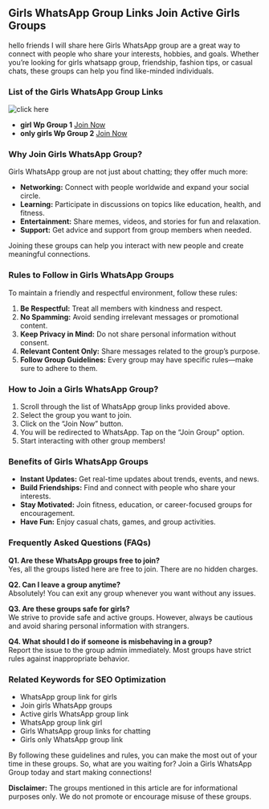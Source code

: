 ## Girls WhatsApp Group Links Join Active Girls Groups

hello friends I will share here Girls WhatsApp group are a great way to connect with people who share your interests, hobbies, and goals. Whether you’re looking for girls whatsapp group, friendship, fashion tips, or casual chats, these groups can help you find like-minded individuals.


### List of the Girls WhatsApp Group Links

![click here](https://camo.githubusercontent.com/8effc960766b04edc5e37512a6af85c8074b0a845b3b18302ac77ca9c975e1d0/68747470733a2f2f6d656469612e74656e6f722e636f6d2f7157574b2d4f38334a355941414141692f636c69636b2d686572652e676966)
- **girl Wp Group 1** [Join Now](https://tazagame.site/)
- **only girls Wp Group 2** [Join Now](https://tazagame.site/)


### Why Join Girls WhatsApp Group?


Girls WhatsApp group are not just about chatting; they offer much more:

- **Networking:** Connect with people worldwide and expand your social circle.
- **Learning:** Participate in discussions on topics like education, health, and fitness.
- **Entertainment:** Share memes, videos, and stories for fun and relaxation.
- **Support:** Get advice and support from group members when needed.

Joining these groups can help you interact with new people and create meaningful connections.


### Rules to Follow in Girls WhatsApp Groups

To maintain a friendly and respectful environment, follow these rules:

1. **Be Respectful:** Treat all members with kindness and respect.
2. **No Spamming:** Avoid sending irrelevant messages or promotional content.
3. **Keep Privacy in Mind:** Do not share personal information without consent.
4. **Relevant Content Only:** Share messages related to the group’s purpose.
5. **Follow Group Guidelines:** Every group may have specific rules—make sure to adhere to them.


### How to Join a Girls WhatsApp Group?

1. Scroll through the list of WhatsApp group links provided above.
2. Select the group you want to join.
3. Click on the “Join Now” button.
4. You will be redirected to WhatsApp. Tap on the “Join Group” option.
5. Start interacting with other group members!


### Benefits of Girls WhatsApp Groups

- **Instant Updates:** Get real-time updates about trends, events, and news.
- **Build Friendships:** Find and connect with people who share your interests.
- **Stay Motivated:** Join fitness, education, or career-focused groups for encouragement.
- **Have Fun:** Enjoy casual chats, games, and group activities.


### Frequently Asked Questions (FAQs)

**Q1. Are these WhatsApp groups free to join?**  
Yes, all the groups listed here are free to join. There are no hidden charges.

**Q2. Can I leave a group anytime?**  
Absolutely! You can exit any group whenever you want without any issues.

**Q3. Are these groups safe for girls?**  
We strive to provide safe and active groups. However, always be cautious and avoid sharing personal information with strangers.

**Q4. What should I do if someone is misbehaving in a group?**  
Report the issue to the group admin immediately. Most groups have strict rules against inappropriate behavior.


### Related Keywords for SEO Optimization

- WhatsApp group link for girls
- Join girls WhatsApp groups
- Active girls WhatsApp group link
- WhatsApp group link girl
- Girls WhatsApp group links for chatting
- Girls only WhatsApp group link


By following these guidelines and rules, you can make the most out of your time in these groups. So, what are you waiting for? Join a Girls WhatsApp Group today and start making connections!


**Disclaimer:** The groups mentioned in this article are for informational purposes only. We do not promote or encourage misuse of these groups.
